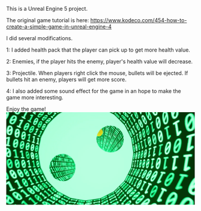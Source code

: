This is a Unreal Engine 5 project.

The original game tutorial is here: https://www.kodeco.com/454-how-to-create-a-simple-game-in-unreal-engine-4

I did several modifications.

1: I added health pack that the player can pick up to get more health value.

2: Enemies, if the player hits the enemy, player's health value will decrease.

3: Projectile. When players right click the mouse, bullets will be ejected. If bullets hit an enemy, players will get more score.

4: I also added some sound effect for the game in an hope to make the game more interesting.

Enjoy the game!
![image](Overview.PNG)

